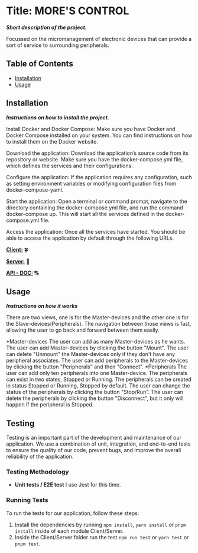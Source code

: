 # Title: MORE'S CONTROL

***Short description of the project.***

Focussed on the micromanagement of electronic devices that can provide a sort of service to surrounding peripherals.

## Table of Contents

- [Installation](#installation)
- [Usage](#usage)

## Installation

***Instructions on how to install the project.***

Install Docker and Docker Compose: Make sure you have Docker and Docker Compose installed on your system. You can find instructions on how to install them on the Docker website.

Download the application: Download the application’s source code from its repository or website. Make sure you have the docker-compose.yml file, which defines the services and their configurations.

Configure the application: If the application requires any configuration, such as setting environment variables or modifying configuration files from docker-compose-yaml.

Start the application: Open a terminal or command prompt, navigate to the directory containing the docker-compose.yml file, and run the command docker-compose up. This will start all the services defined in the docker-compose.yml file.

Access the application: Once all the services have started. You should be able to access the application by default through the following URLs.

**[Client:](http://localhost:3000)** 🍀

**[Server:](http://localhost:3001)** 🧰

**[API - DOC:](`https://documenter.getpostman.com/view/17604391/2s93z5AQdC)** 🔠

## Usage

***Instructions on how it works***

There are two views, one is for the Master-devices and the other one is for the Slave-devices(Peripherals).
  The navigation between those views is fast, allowing the user to go back and forward between them easily.

*Master-devices
  The user can add as many Master-devices as he wants.
  The user can add Master-devices by clicking the button "Mount".
  The user can delete "Unmount" the Master-devices only if they don't have any peripheral associates.
  The user can add peripherals to the Master-devices by clicking the button "Peripherals" and then "Connect".
*Peripherals
  The user can add only ten peripherals into one Master-device.
  The peripherals can exist in two states, Stopped or Running.
  The peripherals can be created in status Stopped or Running, Stopped by default.
  The user can change the status of the peripherals by clicking the button "Stop/Run".
  The user can delete the peripherals by clicking the button "Disconnect", but it only will happen if the peripheral is Stopped.

## Testing

Testing is an important part of the development and maintenance of our application. We use a combination of unit, integration, and end-to-end tests to ensure the quality of our code, prevent bugs, and improve the overall reliability of the application.

### Testing Methodology

- **Unit tests / E2E test** I use Jest for this time.

### Running Tests

To run the tests for our application, follow these steps:

1. Install the dependencies by running `npm install`, `yarn install` or `pnpm install` inside of each module Client/Server.
2. Inside the Client/Server folder run the test `npm run test` or `yarn test` or `pnpm test`.
